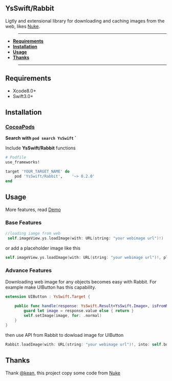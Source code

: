 ## YsSwift/Rabbit

Ligtly and extensional library for downloading and caching images from the web, likes [Nuke](Nuke).  

>---
- **[Requirements](#Requirements)**
- **[Installation](#Installation)**
- **[Usage](#Usage)**
- **[Thanks](#Thanks)**
>---

## Requirements

* Xcode8.0+
* Swift3.0+

## Installation

### [CocoaPods](https://guides.cocoapods.org/using/using-cocoapods.html)

**Search with `pod search YsSwift` `**

Include **YsSwift/Rabbit** functions
```ruby
# Podfile
use_frameworks!

target 'YOUR_TARGET_NAME' do
    pod 'YsSwift/Rabbit',    '~> 0.2.0'
end
```

## Usage

More features, read [Demo](Demo)
### Base Features

```swift
//loading iamge from web
 self.imageView.ys.loadImage(with: URL(string: "your webimage url")!)
```
or add a placeholder image like this
```swift
self.imageView.ys.loadImage(with: URL(string: "your webimage url")!, placeholder: UIImage(named:"rabbit_1"))
```
### Advance Features

Downloading web image for any objects becomes easy with Rabbit. For example make UIButton has this capability.

```swift
extension UIButton : YsSwift.Target {
    
    public func handle(response: YsSwift.Result<YsSwift.Image>, isFromMemoryCache: Bool) {
        guard let image = response.value else { return }
        self.setImage(image, for: .normal)
    }
}
```
then use API from Rabbit to dowload image for UIButton
```swift
Rabbit.loadImage(with: URL(string: "your webimage url")!, into: self.button)

```
## Thanks
Thank [@kean](https://github.com/kean), this project copy some code from [Nuke](Nuke)

[Nuke]: https://github.com/kean/Nuke
[Demo]: https://github.com/gb-6k-house/YsSwift/tree/master/Demo